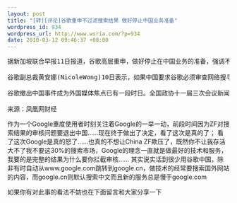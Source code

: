 ```yaml
--- 
layout: post
title: "[转][评论]谷歌重申不过滤搜索结果 做好停止中国业务准备"
wordpress_id: 934
wordpress_url: http://www.wsria.com/?p=934
date: 2010-03-12 09:46:37 +08:00
---
```


<pre>据新加坡联合早报11日报道，谷歌高层重申，做好停止在中国业务的准备，强调不会应中国要求过滤网站的搜寻结果。

谷歌副总裁黄安娜(NicoleWong)10日表示，如果中国要求谷歌必须审查网络搜寻结果，那么谷歌或将撤出中国这个全球人口最多的网络市场。

谷歌撤出中国事件成为外国媒体焦点已有一段时日。全国政协十一届三次会议新闻发言人赵启正日前就此事件表示，中国互联网是开放的，中国继续为外商创造良好的投资环境，保护其合法利益。赵启正说，2005年谷歌来中国考察时，做得很仔细，特别对于法律环境做了逐字逐句的了解。2006年正式进入中国的时候，谷歌对这些法律都有郑重的承诺。中国的互联网是开放的，中国欢迎包括国际互联网企业在内的各国投资者在中国开展业务，但也希望外国投资者尊重中国的公众利益、文化传统和中国法律，承担相应的社会责任。

来源：凤凰网财经</pre>

作为一个Google重度使用者时刻关注着Google的一举一动，前段时间因为ZF对搜索结果的审核问题要退出中国……现在终于做出了决定，看了这次是真的了；
看了这次Google是真的怒了……也真的不想让China ZF欺压了，既然你不让我存活大不了我不要这30%的搜索市场，Google的理念一直就是做最好的技术和服务，我要的是完整的结果为什么要你拦截审核……
其实说实话到很少用谷歌中国，除非有时自动从www.google.com跳转到google.cn，做技术的经常要搜索国外网站的内容，而google.cn则默认搜索中文而且新的服务总是慢于google.com

如果你有对此事的看法不妨也在下面留言和大家分享一下
